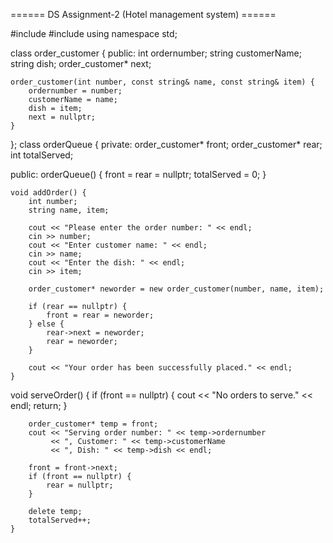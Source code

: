 ====== DS Assignment-2 (Hotel management system) ======

#include <iostream>
#include <string>
using namespace std;

class order_customer {
public:
    int ordernumber;
    string customerName;
    string dish;
    order_customer* next;

    order_customer(int number, const string& name, const string& item) {
        ordernumber = number;
        customerName = name;
        dish = item;
        next = nullptr;
    }
};
class orderQueue {
private:
    order_customer* front;
    order_customer* rear;
    int totalServed;

public:
    orderQueue() {
        front = rear = nullptr;
        totalServed = 0;
    }

    void addOrder() {
        int number;
        string name, item;

        cout << "Please enter the order number: " << endl;
        cin >> number;
        cout << "Enter customer name: " << endl;
        cin >> name;
        cout << "Enter the dish: " << endl;
        cin >> item;

        order_customer* neworder = new order_customer(number, name, item);

        if (rear == nullptr) {
            front = rear = neworder;
        } else {
            rear->next = neworder;
            rear = neworder;
        }

        cout << "Your order has been successfully placed." << endl;
    }

void serveOrder() {
        if (front == nullptr) {
            cout << "No orders to serve." << endl;
            return;
        }

        order_customer* temp = front;
        cout << "Serving order number: " << temp->ordernumber
             << ", Customer: " << temp->customerName
             << ", Dish: " << temp->dish << endl;

        front = front->next;
        if (front == nullptr) {
            rear = nullptr;
        }

        delete temp;
        totalServed++;
    }
